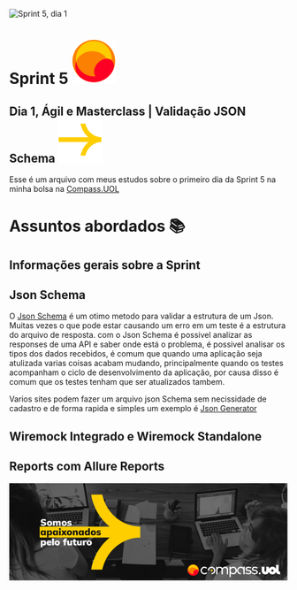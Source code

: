![Sprint 5, dia 1 ](img/readMeImg/S5d1Banner.svg)

# Sprint 5 ![Logo](img/readMeImg/smalllogouol.svg)
## Dia 1, Ágil e Masterclass | Validação JSON Schema ![Logo2](img/readMeImg/sd.svg)
Esse é um arquivo com meus estudos sobre o primeiro dia da Sprint 5 na minha bolsa na [Compass.UOL](https://compass.uol/en/about-us/)


# Assuntos abordados 📚

## Informações gerais sobre a Sprint

## Json Schema

O [Json Schema](https://jsonschema.net/) é um otimo metodo para validar a estrutura de um Json. Muitas vezes o que pode estar causando um erro em um teste é a estrutura do arquivo de resposta. com o Json Schema é possivel analizar as responses de uma API e saber onde está o problema, é possivel analisar os tipos dos dados recebidos, é comum que quando uma aplicação seja atulizada varias coisas acabam mudando, principalmente quando os testes acompanham o ciclo de desenvolvimento da aplicação, por causa disso é comum que os testes tenham que ser atualizados tambem.

Varios sites podem fazer um arquivo json Schema sem necissidade de cadastro e de forma rapida e simples um exemplo é [Json Generator](https://www.liquid-technologies.com/online-json-to-schema-converter)

## Wiremock Integrado e Wiremock Standalone


## Reports com Allure Reports




![Rodapé](img/readMeImg/rodape.png)